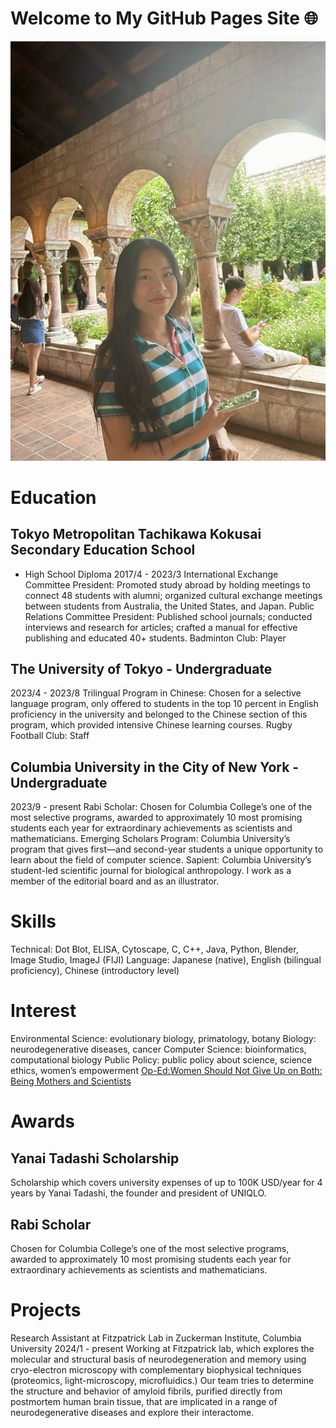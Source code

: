# Welcome to My GitHub Pages Site 🌐

![My Image](ED6FFB6B-61C7-40B7-A06A-1B23032756D1_1_105_c.jpeg)

# Education
## Tokyo Metropolitan Tachikawa Kokusai Secondary Education School 
- High School Diploma
2017/4 - 2023/3
International Exchange Committee President: Promoted study abroad by holding meetings to connect 48 students with alumni; organized cultural exchange meetings between students from Australia, the United States, and Japan. 
Public Relations Committee President: Published school journals; conducted interviews and research for articles; crafted a manual for effective publishing and educated 40+ students.
Badminton Club: Player

## The University of Tokyo - Undergraduate
2023/4 - 2023/8
Trilingual Program in Chinese: Chosen for a selective language program, only offered to students in the top 10 percent in English proficiency in the university and belonged to the Chinese section of this program, which provided intensive Chinese learning courses.
Rugby Football Club: Staff

## Columbia University in the City of New York - Undergraduate
2023/9 - present
Rabi Scholar: Chosen for Columbia College’s one of the most selective programs, awarded to approximately 10 most promising students each year for extraordinary achievements as scientists and mathematicians.
Emerging Scholars Program: Columbia University’s program that gives first—and second-year students a unique opportunity to learn about the field of computer science.
Sapient: Columbia University’s student-led scientific journal for biological anthropology. I work as a member of the editorial board and as an illustrator.

# Skills
Technical: Dot Blot, ELISA, Cytoscape, C, C++, Java, Python, Blender, Image Studio, ImageJ (FIJI)
Language: Japanese (native), English (bilingual proficiency), Chinese (introductory level)

# Interest
Environmental Science: evolutionary biology, primatology, botany
Biology: neurodegenerative diseases, cancer
Computer Science: bioinformatics, computational biology
Public Policy: public policy about science, science ethics, women’s empowerment [Op-Ed:Women Should Not Give Up on Both: Being Mothers and Scientists](https://docs.google.com/document/d/14m0owvIFjNlr56inRgWmZuqNy70tAxLMsm8QdFwKPt8/edit?usp=sharing) 

# Awards
## Yanai Tadashi Scholarship
Scholarship which covers university expenses of up to 100K USD/year for 4 years by Yanai Tadashi, the founder and president of UNIQLO. 

## Rabi Scholar
Chosen for Columbia College’s one of the most selective programs, awarded to approximately 10 most promising students each year for extraordinary achievements as scientists and mathematicians.

# Projects
Research Assistant at Fitzpatrick Lab in Zuckerman Institute, Columbia University
2024/1 - present
Working at Fitzpatrick lab, which explores the molecular and structural basis of neurodegeneration and memory using cryo-electron microscopy with complementary biophysical techniques (proteomics, light-microscopy, microfluidics.) Our team tries to determine the structure and behavior of amyloid fibrils, purified directly from postmortem human brain tissue, that are implicated in a range of neurodegenerative diseases and explore their interactome.






